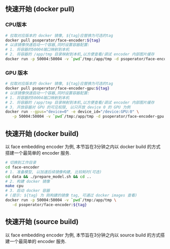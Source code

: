 
## 快速开始 (docker pull)

### CPU版本

```bash
# 拉取对应版本的 docker 镜像, ${tag}应替换为可选的tag
docker pull psoperator/face-encoder:${tag}
# 以该镜像快速启动一个容器,同时设置容器配置:
# 1. 将容器的50004端口映射到本机
# 2. 将容器的 /app/tmp 目录映射到本机,以方便查看/调试 encoder 内部图片缓存
docker run -p 50004:50004 -v `pwd`/tmp:/app/tmp -d psoperator/face-encoder:${tag}
```

### GPU 版本

```bash
# 拉取对应版本的 docker 镜像, ${tag}应替换为可选的tag
docker pull psoperator/face-encoder-gpu:${tag}
# 以该镜像快速启动一个容器,同时设置容器配置:
# 1. 将容器的50004端口映射到本机
# 2. 将容器的 /app/tmp 目录映射到本机,以方便查看/调试 encoder 内部图片缓存
# 3. 开放容器对 GPU 的可见权限, 以只开放 device 0 的 GPU 为例
docker run --gpus="device=0" -e device_id="/device:GPU:0" \
   -p 50004:50004 -v `pwd`/tmp:/app/tmp -d psoperator/face-encoder-gpu:${tag}
```

## 快速开始 (docker build)
以 face embedding encoder 为例, 本节旨在3分钟之内以 docker build 的方式搭建一个最简单的 encoder 服务.

```bash
# 切换到工作目录
cd face-encoder
# 1. 准备模型, 以加速后续镜像构建, 比较耗时(可选)
cd data && ./prepare_model.sh && cd ..
# 2. 构建 docker 镜像
make cpu
# 3. 启动 docker 容器
# (提示: ${tag} 为 刚构建的镜像 tag, 可通过 docker images 查看)
docker run -p 50004:50004 -v `pwd`/tmp:/app/tmp \
   -d psoperator/face-encoder:${tag}
```

## 快速开始 (source build)
以 face embedding encoder 为例, 本节旨在3分钟之内以 source build 的方式搭建一个最简单的 encoder 服务.
